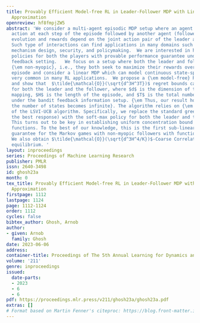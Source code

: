 ```yaml
---
title: Provably Efficient Model-free RL in Leader-Follower MDP with Linear Function
  Approximation
openreview: hf8fmpjZW5
abstract: 'We consider a multi-agent episodic MDP setup where an agent (leader) takes
  action at each step of the episode followed by another agent (follower). The state
  evolution and rewards depend on the joint action pair of the leader and the follower.
  Such type of interactions can find applications in many domains such as smart grids,
  mechanism design, security, and policymaking.  We are interested in how to learn
  policies for both the players with provable performance guarantee under a bandit
  feedback setting.   We focus on a setup where both the leader and followers are
  {\em non-myopic}, i.e., they both seek to maximize their rewards over the entire
  episode and consider a linear MDP which can model continuous state-space which is
  very common in many RL applications.  We propose a {\em model-free} RL algorithm
  and show that  $\tilde{\mathcal{O}}(\sqrt{d^3H^3T})$ regret bounds can be achieved
  for both the leader and the follower, where $d$ is the dimension of the feature
  mapping, $H$ is the length of the episode, and $T$ is the total number of steps
  under the bandit feedback information setup. {\em Thus, our result holds even when
  the number of states becomes infinite}. The algorithm relies on {\em novel} adaptation
  of the LSVI-UCB algorithm. Specifically, we replace the standard greedy policy (as
  the best response) with the soft-max policy for both the leader and the follower.
  This turns out to be key in establishing uniform concentration bound for the value
  functions. To the best of our knowledge, this is the first sub-linear regret bound
  guarantee for the Markov games with non-myopic followers with function approximation.
  We also obtain $\tilde{\mathcal{O}}(\sqrt{d^3H^4/K})$-Coarse Correlated Stackelberg
  equilibrium. '
layout: inproceedings
series: Proceedings of Machine Learning Research
publisher: PMLR
issn: 2640-3498
id: ghosh23a
month: 0
tex_title: Provably Efficient Model-free RL in Leader-Follower MDP with Linear Function
  Approximation
firstpage: 1112
lastpage: 1124
page: 1112-1124
order: 1112
cycles: false
bibtex_author: Ghosh, Arnob
author:
- given: Arnob
  family: Ghosh
date: 2023-06-06
address:
container-title: Proceedings of The 5th Annual Learning for Dynamics and Control Conference
volume: '211'
genre: inproceedings
issued:
  date-parts:
  - 2023
  - 6
  - 6
pdf: https://proceedings.mlr.press/v211/ghosh23a/ghosh23a.pdf
extras: []
# Format based on Martin Fenner's citeproc: https://blog.front-matter.io/posts/citeproc-yaml-for-bibliographies/
---
```

